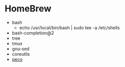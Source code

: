 # HomeBrew

* bash
    * echo /usr/local/bin/bash | sudo tee -a /etc/shells
* bash-completion@2
* tree
* tmux
* gnu-sed
* coreutils
* [peco](https://github.com/peco/peco)
